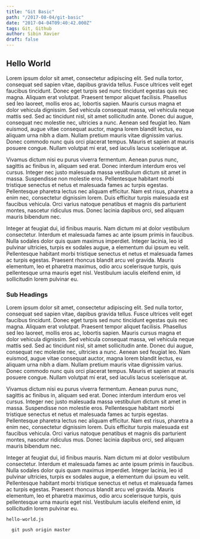 ```yaml
---
title: "Git Basic"
path: "/2017-08-04/git-basic"
date: "2017-04-04T09:40:42.000Z"
tags: Git, Github
author: Sibin Xavier
draft: false
---
```


## Hello World
Lorem ipsum dolor sit amet, consectetur adipiscing elit. Sed nulla tortor, consequat sed sapien vitae, dapibus gravida tellus. Fusce ultrices velit eget faucibus tincidunt. Donec eget turpis sed nunc tincidunt egestas quis nec magna. Aliquam erat volutpat. Praesent tempor aliquet facilisis. Phasellus sed leo laoreet, mollis eros ac, lobortis sapien. Mauris cursus magna et dolor vehicula dignissim. Sed vehicula consequat massa, vel vehicula neque mattis sed. Sed ac tincidunt nisl, sit amet sollicitudin ante. Donec dui augue, consequat nec molestie nec, ultricies a nunc. Aenean sed feugiat leo. Nam euismod, augue vitae consequat auctor, magna lorem blandit lectus, eu aliquam urna nibh a diam. Nullam pretium mauris vitae dignissim varius. Donec commodo nunc quis orci placerat tempus. Mauris et sapien at mauris posuere congue. Nullam volutpat mi erat, sed iaculis lacus scelerisque at.

Vivamus dictum nisi eu purus viverra fermentum. Aenean purus nunc, sagittis ac finibus in, aliquam sed erat. Donec interdum interdum eros vel cursus. Integer nec justo malesuada massa vestibulum dictum sit amet in massa. Suspendisse non molestie eros. Pellentesque habitant morbi tristique senectus et netus et malesuada fames ac turpis egestas. Pellentesque pharetra lectus nec aliquam efficitur. Nam est risus, pharetra a enim nec, consectetur dignissim lorem. Duis efficitur turpis malesuada est faucibus vehicula. Orci varius natoque penatibus et magnis dis parturient montes, nascetur ridiculus mus. Donec lacinia dapibus orci, sed aliquam mauris bibendum nec.

Integer at feugiat dui, id finibus mauris. Nam dictum mi at dolor vestibulum consectetur. Interdum et malesuada fames ac ante ipsum primis in faucibus. Nulla sodales dolor quis quam maximus imperdiet. Integer lacinia, leo id pulvinar ultricies, turpis ex sodales augue, a elementum dui ipsum eu velit. Pellentesque habitant morbi tristique senectus et netus et malesuada fames ac turpis egestas. Praesent rhoncus blandit arcu vel gravida. Mauris elementum, leo et pharetra maximus, odio arcu scelerisque turpis, quis pellentesque urna mauris eget nisl. Vestibulum iaculis eleifend enim, id sollicitudin lorem pulvinar eu.

### Sub Headings


Lorem ipsum dolor sit amet, consectetur adipiscing elit. Sed nulla tortor, consequat sed sapien vitae, dapibus gravida tellus. Fusce ultrices velit eget faucibus tincidunt. Donec eget turpis sed nunc tincidunt egestas quis nec magna. Aliquam erat volutpat. Praesent tempor aliquet facilisis. Phasellus sed leo laoreet, mollis eros ac, lobortis sapien. Mauris cursus magna et dolor vehicula dignissim. Sed vehicula consequat massa, vel vehicula neque mattis sed. Sed ac tincidunt nisl, sit amet sollicitudin ante. Donec dui augue, consequat nec molestie nec, ultricies a nunc. Aenean sed feugiat leo. Nam euismod, augue vitae consequat auctor, magna lorem blandit lectus, eu aliquam urna nibh a diam. Nullam pretium mauris vitae dignissim varius. Donec commodo nunc quis orci placerat tempus. Mauris et sapien at mauris posuere congue. Nullam volutpat mi erat, sed iaculis lacus scelerisque at.

Vivamus dictum nisi eu purus viverra fermentum. Aenean purus nunc, sagittis ac finibus in, aliquam sed erat. Donec interdum interdum eros vel cursus. Integer nec justo malesuada massa vestibulum dictum sit amet in massa. Suspendisse non molestie eros. Pellentesque habitant morbi tristique senectus et netus et malesuada fames ac turpis egestas. Pellentesque pharetra lectus nec aliquam efficitur. Nam est risus, pharetra a enim nec, consectetur dignissim lorem. Duis efficitur turpis malesuada est faucibus vehicula. Orci varius natoque penatibus et magnis dis parturient montes, nascetur ridiculus mus. Donec lacinia dapibus orci, sed aliquam mauris bibendum nec.

Integer at feugiat dui, id finibus mauris. Nam dictum mi at dolor vestibulum consectetur. Interdum et malesuada fames ac ante ipsum primis in faucibus. Nulla sodales dolor quis quam maximus imperdiet. Integer lacinia, leo id pulvinar ultricies, turpis ex sodales augue, a elementum dui ipsum eu velit. Pellentesque habitant morbi tristique senectus et netus et malesuada fames ac turpis egestas. Praesent rhoncus blandit arcu vel gravida. Mauris elementum, leo et pharetra maximus, odio arcu scelerisque turpis, quis pellentesque urna mauris eget nisl. Vestibulum iaculis eleifend enim, id sollicitudin lorem pulvinar eu.

`hello-world.js`

```
  git push origin master
```
